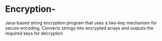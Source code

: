 # Encryption-
Java-based string encryption program that uses a two-key mechanism for secure encoding. Converts strings into encrypted arrays and outputs the required keys for decryption
